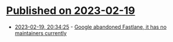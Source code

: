 # [Published on 2023-02-19](index.md)

* [2023-02-19, 20:34:25](https://news.ycombinator.com/item?id=34861575) - [Google abandoned Fastlane, it has no maintainers currently](https://mastodon.social/@joshdholtz/109892201251474243)
